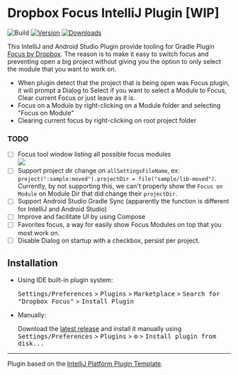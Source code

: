 # Dropbox Focus IntelliJ Plugin [WIP]

![Build](https://github.com/DevSrSouza/dropbox-focus-intellij-plugin/workflows/Build/badge.svg)
[![Version](https://img.shields.io/jetbrains/plugin/v/PLUGIN_ID.svg)](https://plugins.jetbrains.com/plugin/PLUGIN_ID)
[![Downloads](https://img.shields.io/jetbrains/plugin/d/PLUGIN_ID.svg)](https://plugins.jetbrains.com/plugin/PLUGIN_ID)

<!-- Plugin description -->
This IntelliJ and Android Studio Plugin provide tooling for Gradle Plugin [Focus by Dropbox](https://github.com/dropbox/focus).
The reason is to make it easy to switch focus and preventing open a big project without giving you the option to only select the module that you want to work on.

- When plugin detect that the project that is being open was Focus plugin, it will prompt a Dialog to Select if you want to select a Module to Focus, Clear current Focus or just leave as it is.
- Focus on a Module by right-clicking on a Module folder and selecting "Focus on Module"
- Clearing current focus by right-clicking on root project folder
 
<!-- Plugin description end -->

### TODO

- [ ] Focus tool window listing all possible focus modules</br>![](https://user-images.githubusercontent.com/29736164/162661724-6b3e70fd-3505-44d2-a519-afb43bd88fe6.png)
- [ ] Support project dir change on `allSettingsFileName`, ex: `project(":sample:moved").projectDir = file("sample/lib-moved")`. Currently, by not supporting this, we can't properly show the `Focus on Module` on Module Dir that did change their `projectDir`.
- [ ] Support Android Studio Gradle Sync (apparently the function is different for IntelliJ and Android Studio)
- [ ] Improve and facilitate UI by using Compose
- [ ] Favorites focus, a way for easily show Focus Modules on top that you most work on.
- [ ] Disable Dialog on startup with a checkbox, persist per project.

## Installation

- Using IDE built-in plugin system:
  
  <kbd>Settings/Preferences</kbd> > <kbd>Plugins</kbd> > <kbd>Marketplace</kbd> > <kbd>Search for "Dropbox Focus"</kbd> >
  <kbd>Install Plugin</kbd>
  
- Manually:

  Download the [latest release](https://github.com/DevSrSouza/dropbox-focus-intellij-plugin/releases/latest) and install it manually using
  <kbd>Settings/Preferences</kbd> > <kbd>Plugins</kbd> > <kbd>⚙️</kbd> > <kbd>Install plugin from disk...</kbd>


---
Plugin based on the [IntelliJ Platform Plugin Template][template].

[template]: https://github.com/JetBrains/intellij-platform-plugin-template
